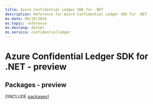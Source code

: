 ```yaml
---
title: Azure Confidential Ledger SDK for .NET
description: Reference for Azure Confidential Ledger SDK for .NET
ms.date: 09/20/2024
ms.topic: reference
ms.devlang: dotnet
ms.service: confidentialledger
---
```

# Azure Confidential Ledger SDK for .NET - preview
## Packages - preview
[!INCLUDE [packages](confidential-ledger-index.md)]